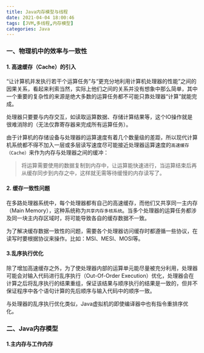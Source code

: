 ```yaml
---
title: Java内存模型与线程
date: 2021-04-04 18:00:46
tags: [JVM,多线程,内存模型]
categories: Java
---
```

<meta name="referrer" content="no-referrer" />

### 一、物理机中的效率与一致性

#### 1. 高速缓存（Cache）的引入

“让计算机并发执行若干个运算任务”与“更充分地利用计算机处理器的性能”之间的因果关系，看起来利索当然，实际上他们之间的关系并没有想象中那么简单，其中一个重要的复杂性的来源是绝大多数的运算任务都不可能只靠处理器“计算”就能完成。

处理器只要要与内存交互，如读取运算数据、存储计算结果等，这个IO操作就是很难消除的（无法仅靠寄存器来完成所有运算任务）。

由于计算机的存储设备与处理器的运算速度有着几个数量级的差距，所以现代计算机系统都不得不加入一层或多层读写速度尽可能接近处理器运算速度的`高速缓存（Cache）`来作为内存与处理器之间的缓冲：
> 将运算需要使用的数据复制到内存中，让运算能快速进行，当运算结束后再从缓存同步到内存之中，这样就无需等待缓慢的内存读写了。
  

#### 2. 缓存一致性问题

在多路处理器系统中，每个处理器都有自己的高速缓存，而他们又共享同一主内存（Main Memory），这种系统称为`共享内存多核系统`。当多个处理器的运算任务都涉及同一块主内存区域时，将可能导致各自的缓存数据不一致。

为了解决缓存数据一致性的问题，需要各个处理器访问缓存时都遵循一些协议，在读写时要根据协议来操作。比如：MSI、MESI、MOSI等。

#### 3.乱序执行优化

除了增加高速缓存之外，为了使处理器内部的运算单元能尽量被充分利用，处理器可能会对输入代码进行乱序执行（Out-Of-Order Execution）优化，处理器会在计算之后将乱序执行的结果重组，保证该结果与顺序执行的结果是一致的，但并不保证程序中各个语句计算的先后顺序与输入代码中的顺序一致。

与处理器的乱序执行优化类似，Java虚拟机的即使编译器中也有指令重排序优化。

### 二、Java内存模型

#### 1.主内存与工作内存